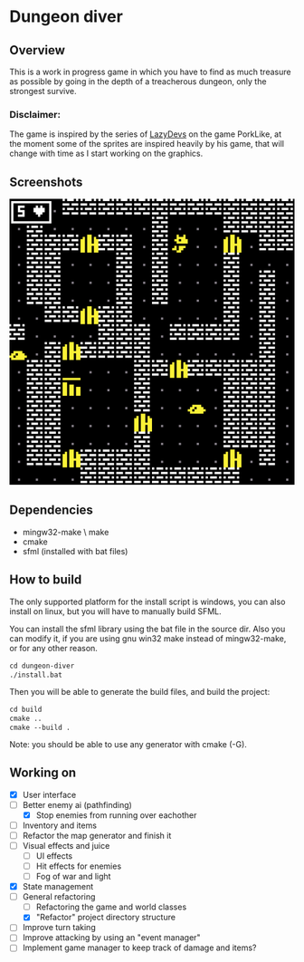# Dungeon diver

## Overview

This is a work in progress game in which you have to find as much treasure as possible by going in the depth of a treacherous dungeon, only the strongest survive.

### Disclaimer: 

The game is inspired by the series of [LazyDevs](https://www.youtube.com/c/LazyDevs) on the game PorkLike, at the moment some of the sprites are inspired heavily by his game, that will change with time as I start working on the graphics.

## Screenshots

![Game](./game.png)

## Dependencies

- mingw32-make \ make
- cmake
- sfml (installed with bat files)

## How to build

The only supported platform for the install script is windows, you can also install on linux, but you will have to manually build SFML.

You can install the sfml library using the bat file in the source dir. Also you can modify it, if you are using gnu win32 make instead of mingw32-make, or for any other reason.

```
cd dungeon-diver
./install.bat
```

Then you will be able to generate the build files, and build the project:

```
cd build
cmake ..
cmake --build .
```

Note: you should be able to use any generator with cmake (-G).

## Working on

- [X] User interface
- [ ] Better enemy ai (pathfinding)
    -[X] Stop enemies from running over eachother
- [ ] Inventory and items
- [ ] Refactor the map generator and finish it
- [ ] Visual effects and juice
    - [ ] UI effects
    - [ ] Hit effects for enemies
    - [ ] Fog of war and light
- [X] State management
- [ ] General refactoring
    - [ ] Refactoring the game and world classes
    - [X] "Refactor" project directory structure
- [ ] Improve turn taking
- [ ] Improve attacking by using an "event manager"
- [ ] Implement game manager to keep track of damage and items? 